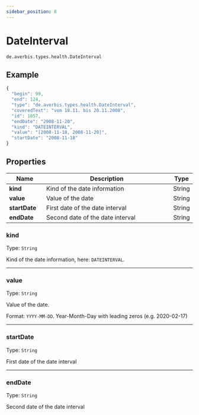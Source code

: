 ```yaml
---
sidebar_position: 8
---
```


# DateInterval

`de.averbis.types.health.DateInterval`

## Example

```js title="THE DATEINTERVAL OBJECT"
{
  "begin": 99,
  "end": 124,
  "type": "de.averbis.types.health.DateInterval",
  "coveredText": "vom 18.11. bis 20.11.2008",
  "id": 1857,
  "endDate": "2008-11-20",
  "kind": "DATEINTERVAL",
  "value": "[2008-11-18, 2008-11-20]",
  "startDate": "2008-11-18"
}
```

## Properties
<table>
  <thead>
    <tr>
      <th width="20%">Name</th>
      <th width="70%">Description</th>
       <th width="10%">Type</th>
    </tr>
  </thead>
  <tbody>
     <tr>
      <td><b>kind</b></td>
      <td>Kind of the date information</td>
      <td>String</td>
    </tr>
     <tr>
      <td><b>value</b></td>
      <td>Value of the date</td>
      <td>String</td>
    </tr>
    <tr>
      <td><b>startDate</b></td>
      <td>First date of the date interval</td>
      <td>String</td>
    </tr>
    <tr>
      <td><b>endDate</b></td>
      <td>Second date of the date interval</td>
      <td>String</td>
    </tr>
  </tbody>
</table>


### kind 
Type: `String`

Kind of the date information, here: `DATEINTERVAL`.

---

### value
Type: `String`

Value of the date.

Format: `YYYY-MM-DD`. Year-Month-Day with leading zeros (e.g. 2020-02-17)

---

### startDate
Type: `String`

First date of the date interval

---


### endDate
Type: `String`

Second date of the date interval
